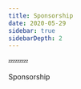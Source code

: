 ```yaml
---
title: Sponsorship
date: 2020-05-29
sidebar: true
sidebarDepth: 2
---
```


<badge text="Sponsorship"/>
<badge text="Sponsorship" type="error"/>
<badge text="Sponsorship" type="warning"/>

:zzz::zzz::zzz:

Sponsorship